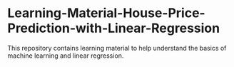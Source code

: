# Learning-Material-House-Price-Prediction-with-Linear-Regression
This repository contains learning material to help understand the basics of machine learning and linear regression.
